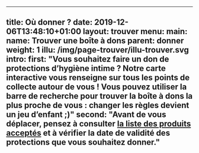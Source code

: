 ---

title: Où donner ?
date: 2019-12-06T13:48:10+01:00
layout: trouver
menu: 
    main:
        name: Trouver une boîte à dons
        parent: donner
        weight: 1
illu: /img/page-trouver/illu-trouver.svg
intro:
    first: "Vous souhaitez faire un don de protections d’hygiène intime ? Notre carte interactive vous renseigne sur tous les points de collecte autour de vous ! Vous pouvez utiliser la barre de recherche pour trouver la boîte à dons la plus proche de vous : changer les règles devient un jeu d’enfant ;)"
    second: "Avant de vous déplacer, pensez à consulter [la liste des produits acceptés](/donner/produits) et à vérifier la date de validité des protections que vous souhaitez donner."
---